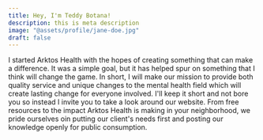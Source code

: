 ```yaml
---
title: Hey, I'm Teddy Botana!
description: this is meta description
image: "@assets/profile/jane-doe.jpg"
draft: false
---
```


I started Arktos Health with the hopes of creating something that can make a difference. It was a simple goal, but it has helped spur on something that I think will change the game. In short, I will make our mission to provide both quality service and unique changes to the mental health field which will create lasting change for everyone involved. I'll keep it short and not bore you so instead I invite you to take a look around our website. From free resources to the impact Arktos Health is making in your neighborhood, we pride ourselves oin putting our client's needs first and posting our knowledge openly for public consumption.
